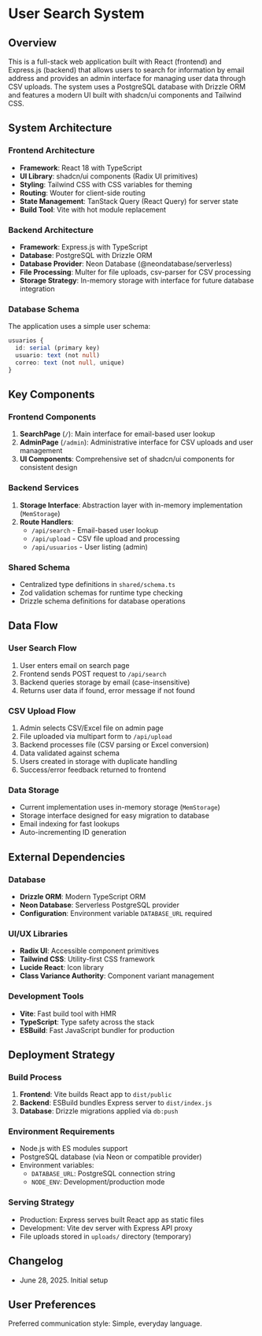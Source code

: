 # User Search System

## Overview

This is a full-stack web application built with React (frontend) and Express.js (backend) that allows users to search for information by email address and provides an admin interface for managing user data through CSV uploads. The system uses a PostgreSQL database with Drizzle ORM and features a modern UI built with shadcn/ui components and Tailwind CSS.

## System Architecture

### Frontend Architecture
- **Framework**: React 18 with TypeScript
- **UI Library**: shadcn/ui components (Radix UI primitives)
- **Styling**: Tailwind CSS with CSS variables for theming
- **Routing**: Wouter for client-side routing
- **State Management**: TanStack Query (React Query) for server state
- **Build Tool**: Vite with hot module replacement

### Backend Architecture
- **Framework**: Express.js with TypeScript
- **Database**: PostgreSQL with Drizzle ORM
- **Database Provider**: Neon Database (@neondatabase/serverless)
- **File Processing**: Multer for file uploads, csv-parser for CSV processing
- **Storage Strategy**: In-memory storage with interface for future database integration

### Database Schema
The application uses a simple user schema:
```typescript
usuarios {
  id: serial (primary key)
  usuario: text (not null)
  correo: text (not null, unique)
}
```

## Key Components

### Frontend Components
1. **SearchPage** (`/`): Main interface for email-based user lookup
2. **AdminPage** (`/admin`): Administrative interface for CSV uploads and user management
3. **UI Components**: Comprehensive set of shadcn/ui components for consistent design

### Backend Services
1. **Storage Interface**: Abstraction layer with in-memory implementation (`MemStorage`)
2. **Route Handlers**: 
   - `/api/search` - Email-based user lookup
   - `/api/upload` - CSV file upload and processing
   - `/api/usuarios` - User listing (admin)

### Shared Schema
- Centralized type definitions in `shared/schema.ts`
- Zod validation schemas for runtime type checking
- Drizzle schema definitions for database operations

## Data Flow

### User Search Flow
1. User enters email on search page
2. Frontend sends POST request to `/api/search`
3. Backend queries storage by email (case-insensitive)
4. Returns user data if found, error message if not found

### CSV Upload Flow
1. Admin selects CSV/Excel file on admin page
2. File uploaded via multipart form to `/api/upload`
3. Backend processes file (CSV parsing or Excel conversion)
4. Data validated against schema
5. Users created in storage with duplicate handling
6. Success/error feedback returned to frontend

### Data Storage
- Current implementation uses in-memory storage (`MemStorage`)
- Storage interface designed for easy migration to database
- Email indexing for fast lookups
- Auto-incrementing ID generation

## External Dependencies

### Database
- **Drizzle ORM**: Modern TypeScript ORM
- **Neon Database**: Serverless PostgreSQL provider
- **Configuration**: Environment variable `DATABASE_URL` required

### UI/UX Libraries
- **Radix UI**: Accessible component primitives
- **Tailwind CSS**: Utility-first CSS framework
- **Lucide React**: Icon library
- **Class Variance Authority**: Component variant management

### Development Tools
- **Vite**: Fast build tool with HMR
- **TypeScript**: Type safety across the stack
- **ESBuild**: Fast JavaScript bundler for production

## Deployment Strategy

### Build Process
1. **Frontend**: Vite builds React app to `dist/public`
2. **Backend**: ESBuild bundles Express server to `dist/index.js`
3. **Database**: Drizzle migrations applied via `db:push`

### Environment Requirements
- Node.js with ES modules support
- PostgreSQL database (via Neon or compatible provider)
- Environment variables:
  - `DATABASE_URL`: PostgreSQL connection string
  - `NODE_ENV`: Development/production mode

### Serving Strategy
- Production: Express serves built React app as static files
- Development: Vite dev server with Express API proxy
- File uploads stored in `uploads/` directory (temporary)

## Changelog
- June 28, 2025. Initial setup

## User Preferences

Preferred communication style: Simple, everyday language.